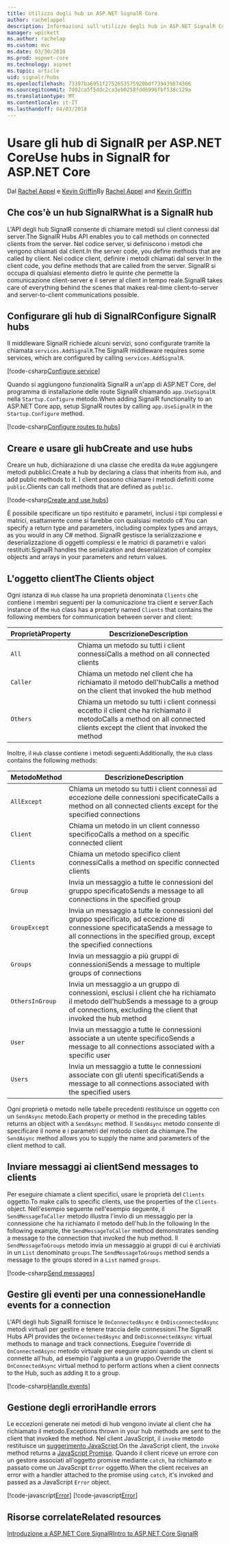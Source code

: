 ```yaml
---
title: Utilizzo degli hub in ASP.NET SignalR Core
author: rachelappel
description: Informazioni sull'utilizzo degli hub in ASP.NET SignalR Core.
manager: wpickett
ms.author: rachelap
ms.custom: mvc
ms.date: 03/30/2018
ms.prod: aspnet-core
ms.technology: aspnet
ms.topic: article
uid: signalr/hubs
ms.openlocfilehash: 73397ba6951f2752653575920bdf739439874366
ms.sourcegitcommit: 7d02ca5f5ddc2ca3eb0258fdd6996fbf538c129a
ms.translationtype: MT
ms.contentlocale: it-IT
ms.lasthandoff: 04/03/2018
---
```

# <a name="use-hubs-in-signalr-for-aspnet-core"></a><span data-ttu-id="056cc-103">Usare gli hub di SignalR per ASP.NET Core</span><span class="sxs-lookup"><span data-stu-id="056cc-103">Use hubs in SignalR for ASP.NET Core</span></span>

<span data-ttu-id="056cc-104">Dal [Rachel Appel](https://twitter.com/rachelappel) e [Kevin Griffin](https://twitter.com/1kevgriff)</span><span class="sxs-lookup"><span data-stu-id="056cc-104">By [Rachel Appel](https://twitter.com/rachelappel) and [Kevin Griffin](https://twitter.com/1kevgriff)</span></span>

## <a name="what-is-a-signalr-hub"></a><span data-ttu-id="056cc-105">Che cos'è un hub SignalR</span><span class="sxs-lookup"><span data-stu-id="056cc-105">What is a SignalR hub</span></span>

<span data-ttu-id="056cc-106">L'API degli hub SignalR consente di chiamare metodi sul client connessi dal server.</span><span class="sxs-lookup"><span data-stu-id="056cc-106">The SignalR Hubs API enables you to call methods on connected clients from the server.</span></span> <span data-ttu-id="056cc-107">Nel codice server, si definiscono i metodi che vengono chiamati dal client.</span><span class="sxs-lookup"><span data-stu-id="056cc-107">In the server code, you define methods that are called by client.</span></span> <span data-ttu-id="056cc-108">Nel codice client, definire i metodi chiamati dal server.</span><span class="sxs-lookup"><span data-stu-id="056cc-108">In the client code, you define methods that are called from the server.</span></span> <span data-ttu-id="056cc-109">SignalR si occupa di qualsiasi elemento dietro le quinte che permette la comunicazione client-server e il server al client in tempo reale.</span><span class="sxs-lookup"><span data-stu-id="056cc-109">SignalR takes care of everything behind the scenes that makes real-time client-to-server and server-to-client communications possible.</span></span>

## <a name="configure-signalr-hubs"></a><span data-ttu-id="056cc-110">Configurare gli hub di SignalR</span><span class="sxs-lookup"><span data-stu-id="056cc-110">Configure SignalR hubs</span></span>

<span data-ttu-id="056cc-111">Il middleware SignalR richiede alcuni servizi, sono configurate tramite la chiamata `services.AddSignalR`.</span><span class="sxs-lookup"><span data-stu-id="056cc-111">The SignalR middleware requires some services, which are configured by calling `services.AddSignalR`.</span></span>

[!code-csharp[Configure service](hubs/sample/startup.cs?range=35)]

<span data-ttu-id="056cc-112">Quando si aggiungono funzionalità SignalR a un'app di ASP.NET Core, del programma di installazione delle route SignalR chiamando `app.UseSignalR` nella `Startup.Configure` metodo.</span><span class="sxs-lookup"><span data-stu-id="056cc-112">When adding SignalR functionality to an ASP.NET Core app, setup SignalR routes by calling `app.UseSignalR` in the `Startup.Configure` method.</span></span>

[!code-csharp[Configure routes to hubs](hubs/sample/startup.cs?range=55-58)]

## <a name="create-and-use-hubs"></a><span data-ttu-id="056cc-113">Creare e usare gli hub</span><span class="sxs-lookup"><span data-stu-id="056cc-113">Create and use hubs</span></span>

<span data-ttu-id="056cc-114">Creare un hub, dichiarazione di una classe che eredita da `Hub`e aggiungere metodi pubblici.</span><span class="sxs-lookup"><span data-stu-id="056cc-114">Create a hub by declaring a class that inherits from `Hub`, and add public methods to it.</span></span> <span data-ttu-id="056cc-115">I client possono chiamare i metodi definiti come `public`.</span><span class="sxs-lookup"><span data-stu-id="056cc-115">Clients can call methods that are defined as `public`.</span></span>

[!code-csharp[Create and use hubs](hubs/sample/chathub.cs?range=10-13)]

<span data-ttu-id="056cc-116">È possibile specificare un tipo restituito e parametri, inclusi i tipi complessi e matrici, esattamente come si farebbe con qualsiasi metodo c#.</span><span class="sxs-lookup"><span data-stu-id="056cc-116">You can specify a return type and parameters, including complex types and arrays, as you would in any C# method.</span></span> <span data-ttu-id="056cc-117">SignalR gestisce la serializzazione e deserializzazione di oggetti complessi e le matrici di parametri e valori restituiti.</span><span class="sxs-lookup"><span data-stu-id="056cc-117">SignalR handles the serialization and deserialization of complex objects and arrays in your parameters and return values.</span></span>

## <a name="the-clients-object"></a><span data-ttu-id="056cc-118">L'oggetto client</span><span class="sxs-lookup"><span data-stu-id="056cc-118">The Clients object</span></span>

<span data-ttu-id="056cc-119">Ogni istanza di `Hub` classe ha una proprietà denominata `Clients` che contiene i membri seguenti per la comunicazione tra client e server:</span><span class="sxs-lookup"><span data-stu-id="056cc-119">Each instance of the `Hub` class has a property named `Clients` that contains the following members for communication between server and client:</span></span>

| <span data-ttu-id="056cc-120">Proprietà</span><span class="sxs-lookup"><span data-stu-id="056cc-120">Property</span></span> | <span data-ttu-id="056cc-121">Descrizione</span><span class="sxs-lookup"><span data-stu-id="056cc-121">Description</span></span> |
| ------ | ----------- |
| `All` | <span data-ttu-id="056cc-122">Chiama un metodo su tutti i client connessi</span><span class="sxs-lookup"><span data-stu-id="056cc-122">Calls a method on all connected clients</span></span> |
| `Caller` | <span data-ttu-id="056cc-123">Chiama un metodo nel client che ha richiamato il metodo dell'hub</span><span class="sxs-lookup"><span data-stu-id="056cc-123">Calls a method on the client that invoked the hub method</span></span> |
| `Others` | <span data-ttu-id="056cc-124">Chiama un metodo su tutti i client connessi eccetto il client che ha richiamato il metodo</span><span class="sxs-lookup"><span data-stu-id="056cc-124">Calls a method on all connected clients except the client that invoked the method</span></span> |

<span data-ttu-id="056cc-125">Inoltre, il `Hub` classe contiene i metodi seguenti:</span><span class="sxs-lookup"><span data-stu-id="056cc-125">Additionally, the `Hub` class contains the following methods:</span></span>

| <span data-ttu-id="056cc-126">Metodo</span><span class="sxs-lookup"><span data-stu-id="056cc-126">Method</span></span> | <span data-ttu-id="056cc-127">Descrizione</span><span class="sxs-lookup"><span data-stu-id="056cc-127">Description</span></span> |
| ------ | ----------- |
| `AllExcept` | <span data-ttu-id="056cc-128">Chiama un metodo su tutti i client connessi ad eccezione delle connessioni specificate</span><span class="sxs-lookup"><span data-stu-id="056cc-128">Calls a method on all connected clients except for the specified connections</span></span> |
| `Client` | <span data-ttu-id="056cc-129">Chiama un metodo in un client connesso specifico</span><span class="sxs-lookup"><span data-stu-id="056cc-129">Calls a method on a specific connected client</span></span> |
| `Clients` | <span data-ttu-id="056cc-130">Chiama un metodo specifico client connessi</span><span class="sxs-lookup"><span data-stu-id="056cc-130">Calls a method on specific connected clients</span></span> |
| `Group` | <span data-ttu-id="056cc-131">Invia un messaggio a tutte le connessioni del gruppo specificato</span><span class="sxs-lookup"><span data-stu-id="056cc-131">Sends a message to all connections in the specified group</span></span>  |
| `GroupExcept` | <span data-ttu-id="056cc-132">Invia un messaggio a tutte le connessioni del gruppo specificato, ad eccezione di connessione specificata</span><span class="sxs-lookup"><span data-stu-id="056cc-132">Sends a message to all connections in the specified group, except the specified connections</span></span> |
| `Groups` | <span data-ttu-id="056cc-133">Invia un messaggio a più gruppi di connessioni</span><span class="sxs-lookup"><span data-stu-id="056cc-133">Sends a message to multiple groups of connections</span></span>  |
| `OthersInGroup` | <span data-ttu-id="056cc-134">Invia un messaggio a un gruppo di connessioni, esclusi i client che ha richiamato il metodo dell'hub</span><span class="sxs-lookup"><span data-stu-id="056cc-134">Sends a message to a group of connections, excluding the client that invoked the hub method</span></span>  |
| `User` | <span data-ttu-id="056cc-135">Invia un messaggio a tutte le connessioni associate a un utente specifico</span><span class="sxs-lookup"><span data-stu-id="056cc-135">Sends a message to all connections associated with a specific user</span></span> |
| `Users` | <span data-ttu-id="056cc-136">Invia un messaggio a tutte le connessioni associate con gli utenti specificati</span><span class="sxs-lookup"><span data-stu-id="056cc-136">Sends a message to all connections associated with the specified users</span></span> |

<span data-ttu-id="056cc-137">Ogni proprietà o metodo nelle tabelle precedenti restituisce un oggetto con un `SendAsync` metodo.</span><span class="sxs-lookup"><span data-stu-id="056cc-137">Each property or method in the preceding tables returns an object with a `SendAsync` method.</span></span> <span data-ttu-id="056cc-138">Il `SendAsync` metodo consente di specificare il nome e i parametri del metodo client da chiamare.</span><span class="sxs-lookup"><span data-stu-id="056cc-138">The `SendAsync` method allows you to supply the name and parameters of the client method to call.</span></span>

## <a name="send-messages-to-clients"></a><span data-ttu-id="056cc-139">Inviare messaggi ai client</span><span class="sxs-lookup"><span data-stu-id="056cc-139">Send messages to clients</span></span>

<span data-ttu-id="056cc-140">Per eseguire chiamate a client specifici, usare le proprietà del `Clients` oggetto.</span><span class="sxs-lookup"><span data-stu-id="056cc-140">To make calls to specific clients, use the properties of the `Clients` object.</span></span> <span data-ttu-id="056cc-141">Nell'esempio seguente nell'esempio seguente, il `SendMessageToCaller` metodo illustra l'invio di un messaggio per la connessione che ha richiamato il metodo dell'hub.</span><span class="sxs-lookup"><span data-stu-id="056cc-141">In the following In the following example, the `SendMessageToCaller` method demonstrates sending a message to the connection that invoked the hub method.</span></span> <span data-ttu-id="056cc-142">Il `SendMessageToGroups` metodo invia un messaggio ai gruppi di cui è archiviati in un `List` denominato `groups`.</span><span class="sxs-lookup"><span data-stu-id="056cc-142">The `SendMessageToGroups` method sends a message to the groups stored in a `List` named `groups`.</span></span>

[!code-csharp[Send messages](hubs/sample/chathub.cs?range=15-24)]

## <a name="handle-events-for-a-connection"></a><span data-ttu-id="056cc-143">Gestire gli eventi per una connessione</span><span class="sxs-lookup"><span data-stu-id="056cc-143">Handle events for a connection</span></span>

<span data-ttu-id="056cc-144">L'API degli hub SignalR fornisce le `OnConnectedAsync` e `OnDisconnectedAsync` metodi virtuali per gestire e tenere traccia delle connessioni.</span><span class="sxs-lookup"><span data-stu-id="056cc-144">The SignalR Hubs API provides the `OnConnectedAsync` and `OnDisconnectedAsync` virtual methods to manage and track connections.</span></span> <span data-ttu-id="056cc-145">Eseguire l'override di `OnConnectedAsync` metodo virtuale per eseguire azioni quando un client si connette all'hub, ad esempio l'aggiunta a un gruppo.</span><span class="sxs-lookup"><span data-stu-id="056cc-145">Override the `OnConnectedAsync` virtual method to perform actions when a client connects to the Hub, such as adding it to a group.</span></span>

[!code-csharp[Handle events](hubs/sample/chathub.cs?range=26-30)]

## <a name="handle-errors"></a><span data-ttu-id="056cc-146">Gestione degli errori</span><span class="sxs-lookup"><span data-stu-id="056cc-146">Handle errors</span></span>

<span data-ttu-id="056cc-147">Le eccezioni generate nei metodi di hub vengono inviate al client che ha richiamato il metodo.</span><span class="sxs-lookup"><span data-stu-id="056cc-147">Exceptions thrown in your hub methods are sent to the client that invoked the method.</span></span> <span data-ttu-id="056cc-148">Nel client JavaScript, il `invoke` metodo restituisce un [suggerimento JavaScript](https://developer.mozilla.org/docs/Web/JavaScript/Guide/Using_promises).</span><span class="sxs-lookup"><span data-stu-id="056cc-148">On the JavaScript client, the `invoke` method returns a [JavaScript Promise](https://developer.mozilla.org/docs/Web/JavaScript/Guide/Using_promises).</span></span> <span data-ttu-id="056cc-149">Quando il client riceve un errore con un gestore associati all'oggetto promise mediante `catch`, ha richiamato e passato come un JavaScript `Error` oggetto.</span><span class="sxs-lookup"><span data-stu-id="056cc-149">When the client receives an error with a handler attached to the promise using `catch`, it's invoked and passed as a JavaScript `Error` object.</span></span>

[!code-javascript[Error](hubs/sample/chat.js?range=20)]
[!code-javascript[Error](hubs/sample/chat.js?range=16-18)]

## <a name="related-resources"></a><span data-ttu-id="056cc-150">Risorse correlate</span><span class="sxs-lookup"><span data-stu-id="056cc-150">Related resources</span></span>

[<span data-ttu-id="056cc-151">Introduzione a ASP.NET Core SignalR</span><span class="sxs-lookup"><span data-stu-id="056cc-151">Intro to ASP.NET Core SignalR</span></span>](xref:signalr/introduction)